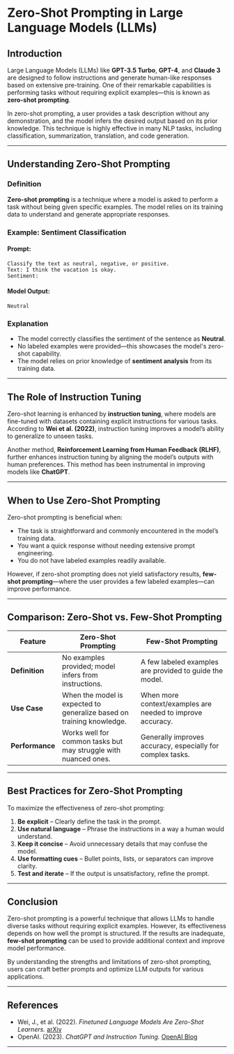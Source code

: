 # Zero-Shot Prompting in Large Language Models (LLMs)

## Introduction

Large Language Models (LLMs) like **GPT-3.5 Turbo**, **GPT-4**, and **Claude 3** are designed to follow instructions and generate human-like responses based on extensive pre-training. One of their remarkable capabilities is performing tasks without requiring explicit examples—this is known as **zero-shot prompting**.

In zero-shot prompting, a user provides a task description without any demonstration, and the model infers the desired output based on its prior knowledge. This technique is highly effective in many NLP tasks, including classification, summarization, translation, and code generation.

---

## Understanding Zero-Shot Prompting

### Definition
**Zero-shot prompting** is a technique where a model is asked to perform a task without being given specific examples. The model relies on its training data to understand and generate appropriate responses.

### Example: Sentiment Classification

#### **Prompt:**
```plaintext
Classify the text as neutral, negative, or positive.
Text: I think the vacation is okay.
Sentiment:
```

#### **Model Output:**
```plaintext
Neutral
```

### Explanation
- The model correctly classifies the sentiment of the sentence as **Neutral**.
- No labeled examples were provided—this showcases the model's zero-shot capability.
- The model relies on prior knowledge of **sentiment analysis** from its training data.

---

## The Role of Instruction Tuning

Zero-shot learning is enhanced by **instruction tuning**, where models are fine-tuned with datasets containing explicit instructions for various tasks. According to **Wei et al. (2022)**, instruction tuning improves a model’s ability to generalize to unseen tasks.

Another method, **Reinforcement Learning from Human Feedback (RLHF)**, further enhances instruction tuning by aligning the model’s outputs with human preferences. This method has been instrumental in improving models like **ChatGPT**.

---

## When to Use Zero-Shot Prompting

Zero-shot prompting is beneficial when:
- The task is straightforward and commonly encountered in the model’s training data.
- You want a quick response without needing extensive prompt engineering.
- You do not have labeled examples readily available.

However, if zero-shot prompting does not yield satisfactory results, **few-shot prompting**—where the user provides a few labeled examples—can improve performance.

---

## Comparison: Zero-Shot vs. Few-Shot Prompting
| Feature            | Zero-Shot Prompting                                     | Few-Shot Prompting                                       |
|-------------------|--------------------------------------------------------|--------------------------------------------------------|
| **Definition**    | No examples provided; model infers from instructions.  | A few labeled examples are provided to guide the model. |
| **Use Case**      | When the model is expected to generalize based on training knowledge. | When more context/examples are needed to improve accuracy. |
| **Performance**   | Works well for common tasks but may struggle with nuanced ones. | Generally improves accuracy, especially for complex tasks. |

---

## Best Practices for Zero-Shot Prompting

To maximize the effectiveness of zero-shot prompting:
1. **Be explicit** – Clearly define the task in the prompt.
2. **Use natural language** – Phrase the instructions in a way a human would understand.
3. **Keep it concise** – Avoid unnecessary details that may confuse the model.
4. **Use formatting cues** – Bullet points, lists, or separators can improve clarity.
5. **Test and iterate** – If the output is unsatisfactory, refine the prompt.

---

## Conclusion
Zero-shot prompting is a powerful technique that allows LLMs to handle diverse tasks without requiring explicit examples. However, its effectiveness depends on how well the prompt is structured. If the results are inadequate, **few-shot prompting** can be used to provide additional context and improve model performance.

By understanding the strengths and limitations of zero-shot prompting, users can craft better prompts and optimize LLM outputs for various applications.

---

## References
- Wei, J., et al. (2022). *Finetuned Language Models Are Zero-Shot Learners.* [arXiv](https://arxiv.org/abs/2109.01652)
- OpenAI. (2023). *ChatGPT and Instruction Tuning.* [OpenAI Blog](https://openai.com/research/instruction-following/)

---

